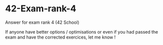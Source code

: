 # 42-Exam-rank-4
Answer for exam rank 4 (42 School)


If anyone have better options / optimisations or even if you had passed the exam and have the corrected exercices, let me know !
